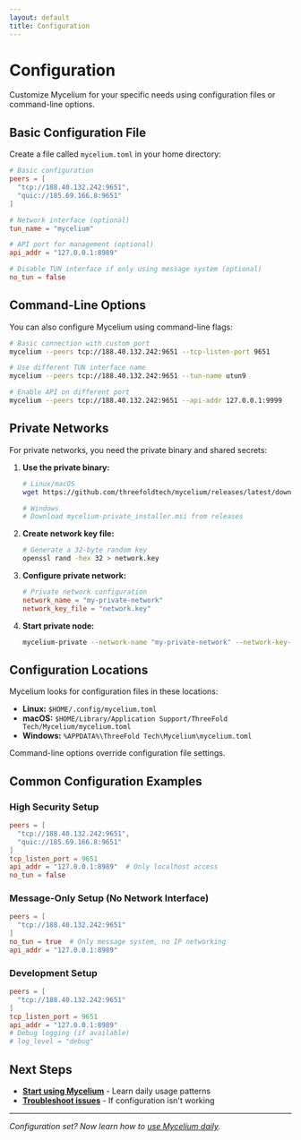 ```yaml
---
layout: default
title: Configuration
---
```


# Configuration

Customize Mycelium for your specific needs using configuration files or command-line options.

## Basic Configuration File

Create a file called `mycelium.toml` in your home directory:

```toml
# Basic configuration
peers = [
  "tcp://188.40.132.242:9651",
  "quic://185.69.166.8:9651"
]

# Network interface (optional)
tun_name = "mycelium"

# API port for management (optional)
api_addr = "127.0.0.1:8989"

# Disable TUN interface if only using message system (optional)
no_tun = false
```

## Command-Line Options

You can also configure Mycelium using command-line flags:

```bash
# Basic connection with custom port
mycelium --peers tcp://188.40.132.242:9651 --tcp-listen-port 9651

# Use different TUN interface name
mycelium --peers tcp://188.40.132.242:9651 --tun-name utun9

# Enable API on different port
mycelium --peers tcp://188.40.132.242:9651 --api-addr 127.0.0.1:9999
```

## Private Networks

For private networks, you need the private binary and shared secrets:

1. **Use the private binary:**
   ```bash
   # Linux/macOS
   wget https://github.com/threefoldtech/mycelium/releases/latest/download/mycelium-private-linux-x64.tar.gz

   # Windows
   # Download mycelium-private_installer.msi from releases
   ```

2. **Create network key file:**
   ```bash
   # Generate a 32-byte random key
   openssl rand -hex 32 > network.key
   ```

3. **Configure private network:**
   ```toml
   # Private network configuration
   network_name = "my-private-network"
   network_key_file = "network.key"
   ```

4. **Start private node:**
   ```bash
   mycelium-private --network-name "my-private-network" --network-key-file network.key
   ```

## Configuration Locations

Mycelium looks for configuration files in these locations:

- **Linux:** `$HOME/.config/mycelium.toml`
- **macOS:** `$HOME/Library/Application Support/ThreeFold Tech/Mycelium/mycelium.toml`
- **Windows:** `%APPDATA%\ThreeFold Tech\Mycelium\mycelium.toml`

Command-line options override configuration file settings.

## Common Configuration Examples

### High Security Setup
```toml
peers = [
  "tcp://188.40.132.242:9651",
  "quic://185.69.166.8:9651"
]
tcp_listen_port = 9651
api_addr = "127.0.0.1:8989"  # Only localhost access
no_tun = false
```

### Message-Only Setup (No Network Interface)
```toml
peers = [
  "tcp://188.40.132.242:9651"
]
no_tun = true  # Only message system, no IP networking
api_addr = "127.0.0.1:8989"
```

### Development Setup
```toml
peers = [
  "tcp://188.40.132.242:9651"
]
tcp_listen_port = 9651
api_addr = "127.0.0.1:8989"
# Debug logging (if available)
# log_level = "debug"
```

## Next Steps

- **[Start using Mycelium](usage)** - Learn daily usage patterns
- **[Troubleshoot issues](troubleshooting)** - If configuration isn't working

---

*Configuration set? Now learn how to [use Mycelium daily](usage).*
